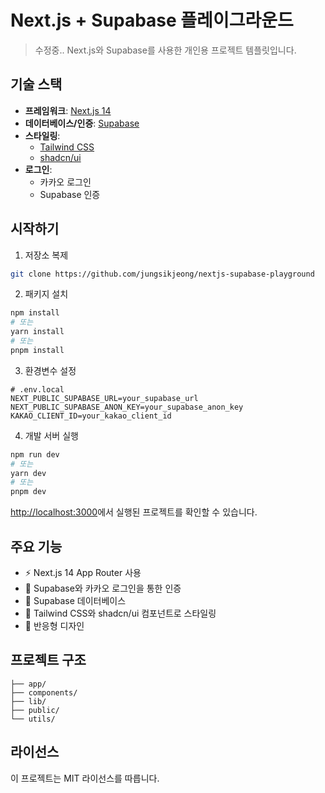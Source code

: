 # Next.js + Supabase 플레이그라운드

> 수정중..
> Next.js와 Supabase를 사용한 개인용 프로젝트 템플릿입니다.

## 기술 스택

- **프레임워크**: [Next.js 14](https://nextjs.org/)
- **데이터베이스/인증**: [Supabase](https://supabase.com/)
- **스타일링**:
  - [Tailwind CSS](https://tailwindcss.com/)
  - [shadcn/ui](https://ui.shadcn.com/)
- **로그인**:
  - 카카오 로그인
  - Supabase 인증

## 시작하기

1. 저장소 복제

```bash
git clone https://github.com/jungsikjeong/nextjs-supabase-playground
```

2. 패키지 설치

```bash
npm install
# 또는
yarn install
# 또는
pnpm install
```

3. 환경변수 설정

```env
# .env.local
NEXT_PUBLIC_SUPABASE_URL=your_supabase_url
NEXT_PUBLIC_SUPABASE_ANON_KEY=your_supabase_anon_key
KAKAO_CLIENT_ID=your_kakao_client_id
```

4. 개발 서버 실행

```bash
npm run dev
# 또는
yarn dev
# 또는
pnpm dev
```

[http://localhost:3000](http://localhost:3000)에서 실행된 프로젝트를 확인할 수 있습니다.

## 주요 기능

- ⚡ Next.js 14 App Router 사용
- 🔐 Supabase와 카카오 로그인을 통한 인증
- 💾 Supabase 데이터베이스
- 🎨 Tailwind CSS와 shadcn/ui 컴포넌트로 스타일링
- 📱 반응형 디자인

## 프로젝트 구조

```
├── app/
├── components/
├── lib/
├── public/
└── utils/
```

## 라이선스

이 프로젝트는 MIT 라이선스를 따릅니다.

